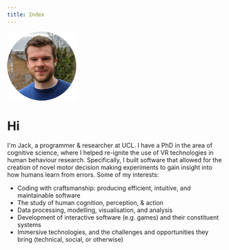 ```yaml
---
title: Index
---
```


<img src="/static/me-circ.png"/>

# Hi

I'm Jack, a programmer & researcher at UCL. I have a PhD in the area of cognitive science, where I helped re-ignite the use of VR technologies in human behaviour research. Specifically, I built software that allowed for the creation of novel motor decision making experiments to gain insight into how humans learn from errors. Some of my interests:

* Coding with craftsmanship: producing efficient, intuitive, and maintainable software
* The study of human cognition, perception, & action
* Data processing, modelling, visualisation, and analysis
* Development of interactive software (e.g. games) and their constituent systems
* Immersive technologies, and the challenges and opportunities they bring (technical, social, or otherwise)